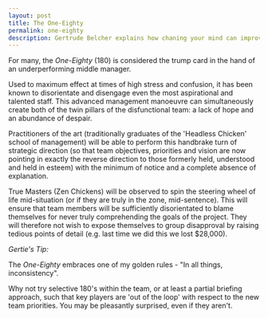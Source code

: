 ```yaml
---
layout: post
title: The One-Eighty
permalink: one-eighty
description: Gertrude Belcher explains how chaning your mind can improve your management skills.
---
```


For many, the *One-Eighty* (180) is considered the trump card in the hand of an underperforming middle manager.

Used to maximum effect at times of high stress and confusion, it has been known to disorientate and disengage even the most aspirational and talented staff. This advanced management manoeuvre can simultaneously create both of the twin pillars of the disfunctional team: a lack of hope and an abundance of despair.

Practitioners of the art (traditionally graduates of the 'Headless Chicken' school of management) will be able to perform this handbrake turn of strategic direction (so that team objectives, priorities and vision are now pointing in exactly the reverse direction to those formerly held, understood and held in esteem) with the minimum of notice and a complete absence of explanation.

True Masters (Zen Chickens) will be observed to spin the steering wheel of life mid-situation (or if they are truly in the zone, mid-sentence).  This will ensure that team members will be sufficiently disorientated to blame themselves for never truly comprehending the goals of the project.  They will therefore not wish to expose themselves to group disapproval by raising tedious points of detail (e.g. last time we did this we lost $28,000).

*Gertie's Tip:*

The *One-Eighty* embraces one of my golden rules - "In all things, inconsistency".

Why not try selective 180's within the team, or at least a partial briefing approach, such that key players are 'out of the loop' with respect to the new team priorities. You may be pleasantly surprised, even if they aren't.
